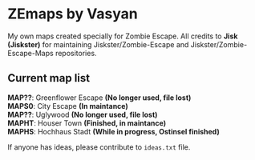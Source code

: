 # ZEmaps by Vasyan
My own maps created specially for Zombie Escape.
All credits to **Jisk (Jiskster)** for maintaining
Jiskster/Zombie-Escape and Jiskster/Zombie-Escape-Maps repositories.
## Current map list
  **MAP??**: Greenflower Escape **(No longer used, file lost)**\
  **MAPS0**: City Escape **(In maintance)**\
  **MAP??**: Uglywood **(No longer used, file lost)**\
  **MAPHT**: Houser Town **(Finished, in maintance)**\
  **MAPHS**: Hochhaus Stadt **(While in progress, Ostinsel finished)**

If anyone has ideas, please contribute to ```ideas.txt``` file.
